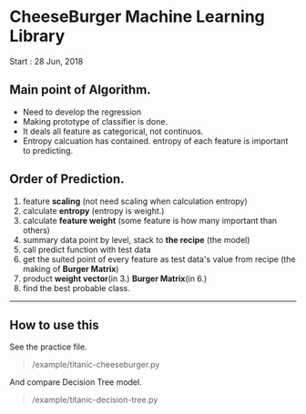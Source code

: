 # CheeseBurger Machine Learning Library

Start : 28 Jun, 2018

## Main point of Algorithm.
- Need to develop the regression
- Making prototype of classifier is done.
- It deals all feature as categorical, not continuos.
- Entropy calcuation has contained. entropy of each feature is important to predicting.

## Order of Prediction.

1. feature **scaling** (not need scaling when calculation entropy)
2. calculate **entropy** (entropy is weight.)
3. calculate **feature weight** (some feature is how many important than others)
4. summary data point by level, stack to **the recipe** (the model)
5. call predict function with test data
6. get the suited point of every feature as test data's value from recipe (the making of **Burger Matrix**)
7. product **weight vector**(in 3.) **Burger Matrix**(in 6.)
8. find the best probable class.

---

## How to use this

See the practice file.
> /example/titanic-cheeseburger.py

And compare Decision Tree model.
> /example/titanic-decision-tree.py

